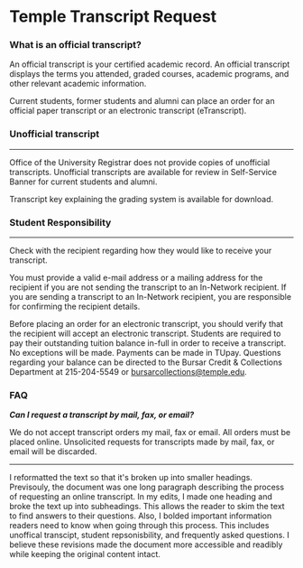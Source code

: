 # Temple Transcript Request

### What is an official transcript?
An official transcript is your certified academic record.  An official transcript displays the terms you attended, graded courses, academic programs, and other relevant academic information. 

Current students, former students and alumni can place an order for an official paper transcript or an electronic transcript (eTranscript).

### Unofficial transcript

---

Office of the University Registrar does not provide copies of unofficial transcripts. Unofficial transcripts are available for review in Self-Service Banner for current students and alumni.

Transcript key explaining the grading system is available for download.

 

### Student Responsibility

---

Check with the recipient regarding how they would like to receive your transcript.

You must provide a valid e-mail address or a mailing address for the recipient if you are not sending the transcript to an In-Network recipient.
If you are sending a transcript to an In-Network recipient, you are responsible for confirming the recipient details.

Before placing an order for an electronic transcript, you should verify that the recipient will accept an electronic transcript.
Students are required to pay their outstanding tuition balance in-full in order to receive a transcript.  No exceptions will be made.  Payments can be made in TUpay.  Questions regarding your balance can be directed to the Bursar Credit & Collections Department at 215-204-5549 or bursarcollections@temple.edu.

 ### FAQ

***Can I request a transcript by mail, fax, or email?***

We do not accept transcript orders my mail, fax or email. All orders must be placed online. Unsolicited requests for transcripts made by mail, fax, or email will be discarded.

---

I reformatted the text so that it's broken up into smaller headings. Previsouly, the document was one long paragraph describing the process of requesting an online transcript.
In my edits, I made one heading and broke the text up into subheadings. This allows the reader to skim the text to find answers to their questions.
Also, I bolded important information readers need to know when going through this process. This includes unoffical transcipt, student repsonisbility, and frequently asked questions. 
I believe these revisions made the document more accessible and readibly while keeping the original content intact. 
